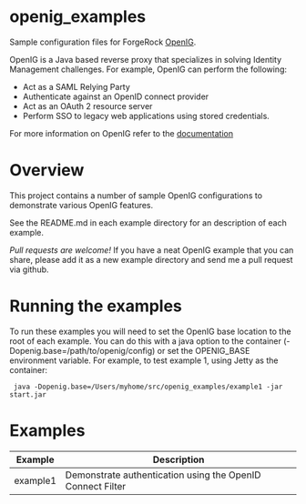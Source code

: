 openig_examples
===============

Sample configuration files for ForgeRock [OpenIG](http://openig.forgerock.org/).

OpenIG is a Java based reverse proxy that specializes in solving Identity Management challenges. For example,
OpenIG can perform the following:
* Act as a SAML Relying Party 
* Authenticate against an OpenID connect provider
* Act as an OAuth 2 resource server
* Perform SSO to legacy web applications using stored credentials. 

For more information on OpenIG refer to the [documentation](http://openig.forgerock.org/doc/webhelp/gateway-guide/index.html)

# Overview

This project contains a number of sample OpenIG configurations to demonstrate various OpenIG features. 

See the README.md in each example directory for an description of each example. 

*Pull requests are welcome!* If you have a neat OpenIG example that you can share, please add it as a
 new example directory and send me a pull request via github. 
 

# Running the examples 

To run these examples you will need to set the OpenIG base location to the root of each example. 
You can do this with a java option to the container (-Dopenig.base=/path/to/openig/config) or set
the OPENIG_BASE environment variable. For example, to test example 1, using Jetty as the container:

```
 java -Dopenig.base=/Users/myhome/src/openig_examples/example1 -jar start.jar 
 ```

# Examples

 
Example  | Description 
---------| -----------
example1 | Demonstrate authentication using the OpenID Connect Filter 



 